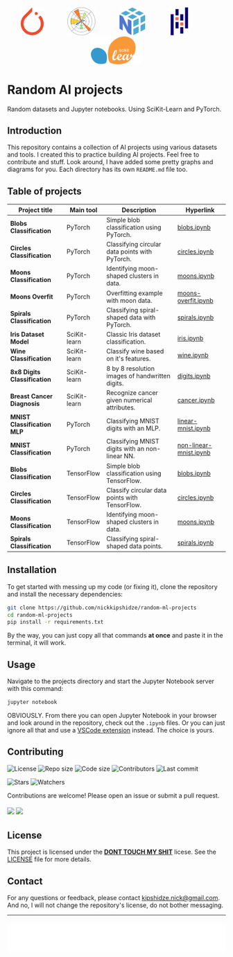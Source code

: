 <h6 align="center">
    <img alt="PyTorch logo" src="./images/pytorch.png" height=64>
    &nbsp;&nbsp;&nbsp;&nbsp;&nbsp;&nbsp;&nbsp;&nbsp;&nbsp;&nbsp;&nbsp;&nbsp;
    <img alt="Matplotlib logo" src="./images/matplotlib.png" height=64>
    &nbsp;&nbsp;&nbsp;&nbsp;&nbsp;&nbsp;&nbsp;&nbsp;&nbsp;&nbsp;&nbsp;&nbsp;
    <img alt="NumPy logo" src="./images/numpy.png" height=64>
    &nbsp;&nbsp;&nbsp;&nbsp;&nbsp;&nbsp;&nbsp;&nbsp;&nbsp;&nbsp;&nbsp;&nbsp;
    <img alt="Pandas logo" src="./images/pandas.png" height=64>
    &nbsp;&nbsp;&nbsp;&nbsp;&nbsp;&nbsp;&nbsp;&nbsp;&nbsp;&nbsp;&nbsp;&nbsp;
    <img alt="SciKit-learn logo" src="./images/sklearn.png" height=64>
</h6>

# Random AI projects

Random datasets and Jupyter notebooks. Using SciKit-Learn and PyTorch.

## Introduction

This repository contains a collection of AI projects using various datasets and tools. I created this to practice building AI projects. Feel free to contribute and stuff. Look around, I have added some pretty graphs and diagrams for you. Each directory has its own `README.md` file too.

## Table of projects

| Project title                | Main tool    | Description                                    | Hyperlink |
|------------------------------|--------------|------------------------------------------------|-----------|
| **Blobs Classification**     | PyTorch      | Simple blob classification using PyTorch.      | [blobs.ipynb](./pytorch-dots/blobs.ipynb) |
| **Circles Classification**   | PyTorch      | Classifying circular data points with PyTorch. | [circles.ipynb](./pytorch-dots/circles.ipynb) |
| **Moons Classification**     | PyTorch      | Identifying moon-shaped clusters in data.      | [moons.ipynb](./pytorch-dots/moons.ipynb) |
| **Moons Overfit**            | PyTorch      | Overfitting example with moon data.            | [moons-overfit.ipynb](./pytorch-dots/moons-overfit.ipynb) |
| **Spirals Classification**   | PyTorch      | Classifying spiral-shaped data with PyTorch.   | [spirals.ipynb](./pytorch-dots/spirals.ipynb) |
| **Iris Dataset Model**       | SciKit-learn | Classic Iris dataset classification.           | [iris.ipynb](./sklearn-toy/iris.ipynb) |
| **Wine Classification**      | SciKit-learn | Classify wine based on it's features.          | [wine.ipynb](./sklearn-toy/wine.ipynb) |
| **8x8 Digits Classification**| SciKit-learn | 8 by 8 resolution images of handwritten digits.| [digits.ipynb](./sklearn-toy/digits.ipynb) |
| **Breast Cancer Diagnosis**  | SciKit-learn | Recognize cancer given numerical attributes.   | [cancer.ipynb](./sklearn-toy/cancer.ipynb) |
| **MNIST Classification MLP** | PyTorch      | Classifying MNIST digits with an MLP.          | [linear-mnist.ipynb](./pytorch-vision/linear-mnist.ipynb) |
| **MNIST Classification**     | PyTorch      | Classifying MNIST digits with an non-linear NN.| [non-linear-mnist.ipynb](./pytorch-vision/non-linear-mnist.ipynb) |
| **Blobs Classification**     | TensorFlow   | Simple blob classification using TensorFlow.   | [blobs.ipynb](./tensorflow-dots/blobs.ipynb) |
| **Circles Classification**   | TensorFlow   | Classify circular data points with TensorFlow. | [circles.ipynb](./tensorflow-dots/circles.ipynb) |
| **Moons Classification**     | TensorFlow   | Identifying moon-shaped clusters in data.      | [moons.ipynb](./tensorflow-dots/moons.ipynb) |
| **Spirals Classification**   | TensorFlow   | Classifying spiral-shaped data points.         | [spirals.ipynb](./tensorflow-dots/spirals.ipynb) |

## Installation

To get started with messing up my code (or fixing it), clone the repository and install the necessary dependencies:

```bash
git clone https://github.com/nickkipshidze/random-ml-projects
cd random-ml-projects
pip install -r requirements.txt
```

By the way, you can just copy all that commands **at once** and paste it in the terminal, it will work.

## Usage

Navigate to the projects directory and start the Jupyter Notebook server with this command:

```bash
jupyter notebook
```

OBVIOUSLY. From there you can open Jupyter Notebook in your browser and look around in the repository, check out the `.ipynb` files. Or you can just ignore all that and use a [VSCode extension](https://marketplace.visualstudio.com/items?itemName=ms-toolsai.jupyter) instead. The choice is yours.

## Contributing

![License](https://img.shields.io/badge/license-DONT%20TOUCH%20MY%20SHIT-yellow)
![Repo size](https://img.shields.io/github/repo-size/nickkipshidze/random-ml-projects)
![Code size](https://img.shields.io/github/languages/code-size/nickkipshidze/random-ml-projects)
![Contributors](https://img.shields.io/github/contributors/nickkipshidze/random-ml-projects)
![Last commit](https://img.shields.io/github/last-commit/nickkipshidze/random-ml-projects)

![Stars](https://img.shields.io/github/stars/nickkipshidze/random-ml-projects)
![Watchers](https://img.shields.io/github/watchers/nickkipshidze/random-ml-projects)

Contributions are welcome! Please open an issue or submit a pull request.

<h6>
    <img src="https://github-readme-stats.vercel.app/api/pin/?username=nickkipshidze&repo=random-ml-projects&theme=react&hide_border=true&show_owner=true" height=160>
    <img src="https://github-readme-stats.vercel.app/api/top-langs/?username=nickkipshidze&repo=random-ml-projects&theme=react&hide_border=true&layout=compact" height=160>
</h6>

## License

This project is licensed under the <u>**DONT TOUCH MY SHIT**</u> licese. See the [LICENSE](./LICENSE) file for more details.

## Contact

For any questions or feedback, please contact [kipshidze.nick@gmail.com](mailto:kipshidze.nick@gmail.com). And no, I will not change the repository's license, do not bother messaging.

---

<h6 align="center">
    <img alt="Stupid message" src="https://raw.githubusercontent.com/NickKipshidze/NickKipshidze/main/name.svg">
</h6>
